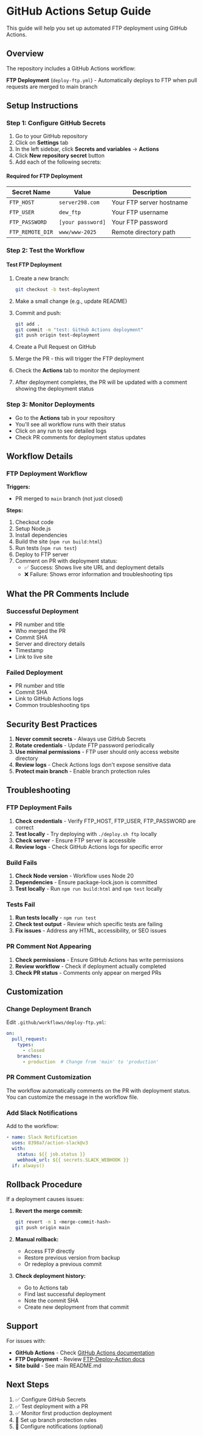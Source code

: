 # GitHub Actions Setup Guide

This guide will help you set up automated FTP deployment using GitHub Actions.

## Overview

The repository includes a GitHub Actions workflow:

**FTP Deployment** (`deploy-ftp.yml`) - Automatically deploys to FTP when pull requests are merged to main branch

## Setup Instructions

### Step 1: Configure GitHub Secrets

1. Go to your GitHub repository
2. Click on **Settings** tab
3. In the left sidebar, click **Secrets and variables** → **Actions**
4. Click **New repository secret** button
5. Add each of the following secrets:

#### Required for FTP Deployment

| Secret Name | Value | Description |
|------------|-------|-------------|
| `FTP_HOST` | `server298.com` | Your FTP server hostname |
| `FTP_USER` | `dew_ftp` | Your FTP username |
| `FTP_PASSWORD` | `[your password]` | Your FTP password |
| `FTP_REMOTE_DIR` | `www/www-2025` | Remote directory path |

### Step 2: Test the Workflow

#### Test FTP Deployment

1. Create a new branch:
   ```bash
   git checkout -b test-deployment
   ```

2. Make a small change (e.g., update README)

3. Commit and push:
   ```bash
   git add .
   git commit -m "test: GitHub Actions deployment"
   git push origin test-deployment
   ```

4. Create a Pull Request on GitHub

5. Merge the PR - this will trigger the FTP deployment

6. Check the **Actions** tab to monitor the deployment

7. After deployment completes, the PR will be updated with a comment showing the deployment status

### Step 3: Monitor Deployments

- Go to the **Actions** tab in your repository
- You'll see all workflow runs with their status
- Click on any run to see detailed logs
- Check PR comments for deployment status updates

## Workflow Details

### FTP Deployment Workflow

**Triggers:**
- PR merged to `main` branch (not just closed)

**Steps:**
1. Checkout code
2. Setup Node.js
3. Install dependencies
4. Build the site (`npm run build:html`)
5. Run tests (`npm run test`)
6. Deploy to FTP server
7. Comment on PR with deployment status:
   - ✅ Success: Shows live site URL and deployment details
   - ❌ Failure: Shows error information and troubleshooting tips

## What the PR Comments Include

### Successful Deployment
- PR number and title
- Who merged the PR
- Commit SHA
- Server and directory details
- Timestamp
- Link to live site

### Failed Deployment
- PR number and title
- Commit SHA
- Link to GitHub Actions logs
- Common troubleshooting tips

## Security Best Practices

1. **Never commit secrets** - Always use GitHub Secrets
2. **Rotate credentials** - Update FTP password periodically
3. **Use minimal permissions** - FTP user should only access website directory
4. **Review logs** - Check Actions logs don't expose sensitive data
5. **Protect main branch** - Enable branch protection rules

## Troubleshooting

### FTP Deployment Fails

1. **Check credentials** - Verify FTP_HOST, FTP_USER, FTP_PASSWORD are correct
2. **Test locally** - Try deploying with `./deploy.sh ftp` locally
3. **Check server** - Ensure FTP server is accessible
4. **Review logs** - Check GitHub Actions logs for specific error

### Build Fails

1. **Check Node version** - Workflow uses Node 20
2. **Dependencies** - Ensure package-lock.json is committed
3. **Test locally** - Run `npm run build:html` and `npm test` locally

### Tests Fail

1. **Run tests locally** - `npm run test`
2. **Check test output** - Review which specific tests are failing
3. **Fix issues** - Address any HTML, accessibility, or SEO issues

### PR Comment Not Appearing

1. **Check permissions** - Ensure GitHub Actions has write permissions
2. **Review workflow** - Check if deployment actually completed
3. **Check PR status** - Comments only appear on merged PRs

## Customization

### Change Deployment Branch

Edit `.github/workflows/deploy-ftp.yml`:

```yaml
on:
  pull_request:
    types:
      - closed
    branches:
      - production  # Change from 'main' to 'production'
```

### PR Comment Customization

The workflow automatically comments on the PR with deployment status. You can customize the message in the workflow file.

### Add Slack Notifications

Add to the workflow:

```yaml
- name: Slack Notification
  uses: 8398a7/action-slack@v3
  with:
    status: ${{ job.status }}
    webhook_url: ${{ secrets.SLACK_WEBHOOK }}
  if: always()
```

## Rollback Procedure

If a deployment causes issues:

1. **Revert the merge commit:**
   ```bash
   git revert -m 1 <merge-commit-hash>
   git push origin main
   ```

2. **Manual rollback:**
   - Access FTP directly
   - Restore previous version from backup
   - Or redeploy a previous commit

3. **Check deployment history:**
   - Go to Actions tab
   - Find last successful deployment
   - Note the commit SHA
   - Create new deployment from that commit

## Support

For issues with:
- **GitHub Actions** - Check [GitHub Actions documentation](https://docs.github.com/en/actions)
- **FTP Deployment** - Review [FTP-Deploy-Action docs](https://github.com/SamKirkland/FTP-Deploy-Action)
- **Site build** - See main README.md

## Next Steps

1. ✅ Configure GitHub Secrets
2. ✅ Test deployment with a PR
3. ✅ Monitor first production deployment
4. 🔄 Set up branch protection rules
5. 🔔 Configure notifications (optional)